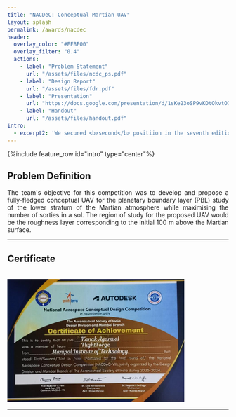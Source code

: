 ```yaml
---
title: "NACDeC: Conceptual Martian UAV"
layout: splash
permalink: /awards/nacdec
header:
  overlay_color: "#FFBF00"
  overlay_filter: "0.4"
  actions:
    - label: "Problem Statement"
      url: "/assets/files/ncdc_ps.pdf"
    - label: "Design Report"
      url: "/assets/files/fdr.pdf"
    - label: "Presentation"
      url: "https://docs.google.com/presentation/d/1sKe23oSP9vKOtOkvtO73QU54pY28A6gP/edit?usp=drive_link&ouid=105286872312410250276&rtpof=true&sd=true"
    - label: "Handout"
      url: "/assets/files/handout.pdf"
intro: 
  - excerpt2: 'We secured <b>second</b> positiion in the seventh edition of the National Aerospace Conceptual Design Competition (NACDeC) organised in collaboration with ISRO.'
---
```

{%include feature_row id="intro" type="center"%}

<h2>Problem Definition</h2>
<p align="justify">The team's objective for this competition was to develop and propose a fully-fledged conceptual UAV for the planetary boundary layer (PBL) study of the lower stratum of the Martian atmosphere while maximising the number of sorties in a sol. The region of study for the proposed UAV would be the roughness layer corresponding to the initial 100 m above the Martian surface.</p>
<hr>

<h2>Certificate</h2>
<br>
<img src="/assets/images/ncdc.jpeg" style="width: 80%; height: auto;">
<br>
<hr>


<style>

  .grid-container {
    display: grid;
    grid-template-columns: repeat(2, 1fr); /* Three columns in the grid */
    gap: 10px; /* Adjust the gap between grid items */
  }

  .item {
    padding: 0; /* Remove padding inside grid items */
    justify-content: center; /* Center align items horizontally */
    box-sizing: border-box; /* Ensure padding is included in the width calculation */
  }

  .item img {
    width: 50%; /* Ensure images and videos fill their containers */
    height: auto; /* Maintain aspect ratio */
    display: block; /* Ensure images and videos are displayed as blocks */
    margin-bottom: 0px; /* Adjust vertical spacing between images and videos */
    margin-left: 60px; /* Add left offset */
  }
  
  .grid-container2 {
    display: grid;
    grid-template-columns: repeat(2, 1fr); /* Three columns in the grid */
    gap: 10px; /* Adjust the gap between grid items */
  }
  
  .item2 {
    padding: 0; /* Remove padding inside grid items */
    justify-content: center; /* Center align items horizontally */
    box-sizing: border-box; /* Ensure padding is included in the width calculation */
  }

  .item2 img {
    width: 100%; /* Ensure images and videos fill their containers */
    height: auto; /* Maintain aspect ratio */
    display: block; /* Ensure images and videos are displayed as blocks */
    margin-bottom: 0px; /* Adjust vertical spacing between images and videos */
    margin-left: 0px; /* Add left offset */
  }
  
</style>
